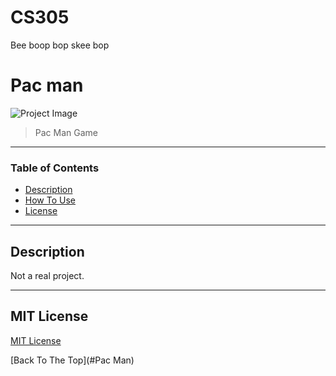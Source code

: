 # CS305
Bee boop bop skee bop
# Pac man

![Project Image](https://www.google.com/imgres?imgurl=https%3A%2F%2Fthelogicalindian.com%2Fh-upload%2F2021%2F03%2F17%2F192284-thelogicalindianfb1000x600-1.jpg&imgrefurl=https%3A%2F%2Fthelogicalindian.com%2Ftechnology%2Fpac-man-27423&tbnid=ER6v8MqaESJkVM&vet=12ahUKEwiVl__kiLb3AhVbAzQIHQTUC3kQMygDegUIARDmAQ..i&docid=t2jEUq6sPaXhMM&w=1000&h=600&q=pac%20man&ved=2ahUKEwiVl__kiLb3AhVbAzQIHQTUC3kQMygDegUIARDmAQ)

> Pac Man Game

---

### Table of Contents

- [Description](#description)
- [How To Use](#how-to-use)
- [License](#license)

---

## Description

Not a real project.

---

## MIT License
[MIT License](LICENSE)




[Back To The Top](#Pac Man)
